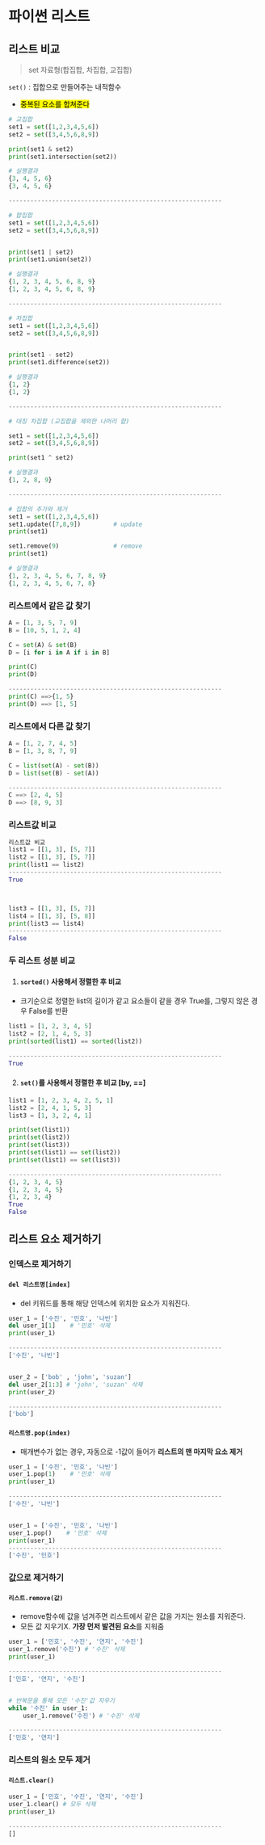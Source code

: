 # 파이썬 리스트

## 리스트 비교

> set 자료형(합집합, 차집합, 교집합)

`set()` : 집합으로 만들어주는 내적함수

- <mark>중복된 요소를 합쳐준다</mark>

````python
# 교집합
set1 = set([1,2,3,4,5,6])
set2 = set([3,4,5,6,8,9])

print(set1 & set2)
print(set1.intersection(set2))

# 실행결과
{3, 4, 5, 6}
{3, 4, 5, 6}

-----------------------------------------------------------

# 합집합
set1 = set([1,2,3,4,5,6])
set2 = set([3,4,5,6,8,9])


print(set1 | set2)
print(set1.union(set2))

# 실행결과
{1, 2, 3, 4, 5, 6, 8, 9}
{1, 2, 3, 4, 5, 6, 8, 9}

-----------------------------------------------------------

# 차집합
set1 = set([1,2,3,4,5,6])
set2 = set([3,4,5,6,8,9])


print(set1 - set2)
print(set1.difference(set2))

# 실행결과
{1, 2}
{1, 2}

-----------------------------------------------------------

# 대칭 차집합 (교집합을 제외한 나머리 합)

set1 = set([1,2,3,4,5,6])
set2 = set([3,4,5,6,8,9])

print(set1 ^ set2)

# 실행결과
{1, 2, 8, 9}

-----------------------------------------------------------

# 집합의 추가와 제거
set1 = set([1,2,3,4,5,6])
set1.update([7,8,9])         # update
print(set1)

set1.remove(9)               # remove
print(set1)

# 실행결과
{1, 2, 3, 4, 5, 6, 7, 8, 9} 
{1, 2, 3, 4, 5, 6, 7, 8}
````



### 리스트에서 같은 값 찾기

````python
A = [1, 3, 5, 7, 9]
B = [10, 5, 1, 2, 4]

C = set(A) & set(B)
D = [i for i in A if i in B]

print(C)
print(D)

-----------------------------------------------------------
print(C) ==>{1, 5} 
print(D) ==> [1, 5]
````



### 리스트에서 다른 값 찾기

````python
A = [1, 2, 7, 4, 5]
B = [1, 3, 8, 7, 9]

C = list(set(A) - set(B))
D = list(set(B) - set(A))

-----------------------------------------------------------
C ==> [2, 4, 5]
D ==> [8, 9, 3]
````



### 리스트값 비교

````python
리스트값 비교
list1 = [[1, 3], [5, 7]]
list2 = [[1, 3], [5, 7]]
print(list1 == list2)
-----------------------------------------------------------
True



list3 = [[1, 3], [5, 7]]
list4 = [[1, 3], [5, 8]]
print(list3 == list4)
-----------------------------------------------------------
False
````



### 두 리스트 성분 비교

1. #### `sorted()` 사용해서 정렬한 후 비교

 - 크기순으로 정렬한 list의 길이가 같고 요소들이 같을 경우 True를, 그렇지 않은 경우 False를 반환

````python
list1 = [1, 2, 3, 4, 5]
list2 = [2, 1, 4, 5, 3]
print(sorted(list1) == sorted(list2))

-----------------------------------------------------------
True
````

2. #### `set()`를 사용해서 정렬한 후 비교 [by, ==]

````python
list1 = [1, 2, 3, 4, 2, 5, 1]
list2 = [2, 4, 1, 5, 3]
list3 = [1, 3, 2, 4, 1]

print(set(list1))
print(set(list2))
print(set(list3))
print(set(list1) == set(list2))
print(set(list1) == set(list3))

-----------------------------------------------------------
{1, 2, 3, 4, 5}
{1, 2, 3, 4, 5}
{1, 2, 3, 4}
True
False
````



## 리스트 요소 제거하기

### 인덱스로 제거하기

#### `del 리스트명[index]`

- del 키워드를 통해 해당 인덱스에 위치한 요소가 지워진다.

````python
user_1 = ['수진', '민호', '나빈']
del user_1[1]    # '민호' 삭제
print(user_1)

-----------------------------------------------------------
['수진', '나빈']


user_2 = ['bob' , 'john', 'suzan']
del user_2[1:3] # 'john', 'suzan' 삭제
print(user_2)

-----------------------------------------------------------
['bob']
````



#### `리스트명.pop(index)`

- 매개변수가 없는 경우, 자동으로 -1값이 들어가 **리스트의 맨 마지막 요소 제거**

````python
user_1 = ['수진', '민호', '나빈']
user_1.pop(1)    # '민호' 삭제
print(user_1)

-----------------------------------------------------------
['수진', '나빈']


user_1 = ['수진', '민호', '나빈']
user_1.pop()    # '민호' 삭제
print(user_1)
-----------------------------------------------------------
['수진', '민호']
````



### 값으로 제거하기

#### `리스트.remove(값)`

- remove함수에 값을 넘겨주면 리스트에서 같은 값을 가지는 원소를 지워준다.
- 모든 값 지우기X. **가장 먼저 발견된 요소**를 지워줌

````python
user_1 = ['민호', '수진', '연지', '수진']
user_1.remove('수진') # '수진' 삭제
print(user_1)

-----------------------------------------------------------
['민호', '연지', '수진']


# 반복문을 통해 모든 '수진'값 지우기
while '수진' in user_1:    
	user_1.remove('수진') # '수진' 삭제

-----------------------------------------------------------
['민호', '연지']
````





### 리스트의 원소 모두 제거

#### `리스트.clear()`

```python
user_1 = ['민호', '수진', '연지', '수진']
user_1.clear() # 모두 삭제
print(user_1)

-----------------------------------------------------------
[]
```

